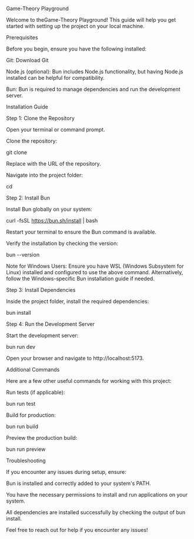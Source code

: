 Game-Theory Playground

Welcome to theGame-Theory Playground! This guide will help you get started with setting up the project on your local machine.

Prerequisites

Before you begin, ensure you have the following installed:

Git: Download Git

Node.js (optional): Bun includes Node.js functionality, but having Node.js installed can be helpful for compatibility.

Bun: Bun is required to manage dependencies and run the development server.

Installation Guide

Step 1: Clone the Repository

Open your terminal or command prompt.

Clone the repository:

git clone <repository-url>

Replace <repository-url> with the URL of the repository.

Navigate into the project folder:

cd <project-folder>

Step 2: Install Bun

Install Bun globally on your system:

curl -fsSL https://bun.sh/install | bash

Restart your terminal to ensure the Bun command is available.

Verify the installation by checking the version:

bun --version

Note for Windows Users: Ensure you have WSL (Windows Subsystem for Linux) installed and configured to use the above command. Alternatively, follow the Windows-specific Bun installation guide if needed.

Step 3: Install Dependencies

Inside the project folder, install the required dependencies:

bun install

Step 4: Run the Development Server

Start the development server:

bun run dev

Open your browser and navigate to http://localhost:5173.

Additional Commands

Here are a few other useful commands for working with this project:

Run tests (if applicable):

bun run test

Build for production:

bun run build

Preview the production build:

bun run preview

Troubleshooting

If you encounter any issues during setup, ensure:

Bun is installed and correctly added to your system's PATH.

You have the necessary permissions to install and run applications on your system.

All dependencies are installed successfully by checking the output of bun install.

Feel free to reach out for help if you encounter any issues!

